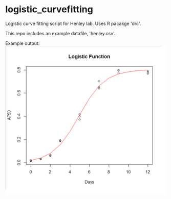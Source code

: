 # logistic_curvefitting
Logistic curve fitting script for Henley lab. Uses R pacakge 'drc'.

This repo includes an example datafile, 'henley.csv'. 

Example output:
![Example](example.png)
